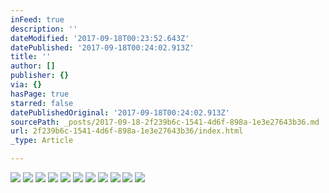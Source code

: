 ```yaml
---
inFeed: true
description: ''
dateModified: '2017-09-18T00:23:52.643Z'
datePublished: '2017-09-18T00:24:02.913Z'
title: ''
author: []
publisher: {}
via: {}
hasPage: true
starred: false
datePublishedOriginal: '2017-09-18T00:24:02.913Z'
sourcePath: _posts/2017-09-18-2f239b6c-1541-4d6f-898a-1e3e27643b36.md
url: 2f239b6c-1541-4d6f-898a-1e3e27643b36/index.html
_type: Article

---
```

![](https://the-grid-user-content.s3-us-west-2.amazonaws.com/cd7f3484-95f9-4720-a742-d26702a7dccf.jpg)
![](https://the-grid-user-content.s3-us-west-2.amazonaws.com/d960ff24-1bfc-4db5-89b4-a49a1a86c1c3.jpg)
![](https://the-grid-user-content.s3-us-west-2.amazonaws.com/57cb11ed-a1c2-432c-a491-21539881c24e.jpg)
![](https://the-grid-user-content.s3-us-west-2.amazonaws.com/b4466351-00a0-41af-aae7-737e42e6891f.jpg)
![](https://the-grid-user-content.s3-us-west-2.amazonaws.com/a3495f3a-95c9-4178-8192-3d8e1885bb38.jpg)
![](https://the-grid-user-content.s3-us-west-2.amazonaws.com/25463dfa-2e8e-49b4-b1ab-c4377fb5ac1b.jpg)
![](https://the-grid-user-content.s3-us-west-2.amazonaws.com/52258d82-62ab-4997-a1e4-6cf400ff66e9.jpg)
![](https://the-grid-user-content.s3-us-west-2.amazonaws.com/0f575895-0c0b-44b9-b4f7-ac9db9382ebf.jpg)
![](https://the-grid-user-content.s3-us-west-2.amazonaws.com/f7c55347-3914-4176-87a3-3c44e5796388.jpg)
![](https://the-grid-user-content.s3-us-west-2.amazonaws.com/c9fea167-471d-42ca-b864-aac8bac26a54.jpg)
![](https://the-grid-user-content.s3-us-west-2.amazonaws.com/77044f7e-6ddb-4fcb-ac4b-9c0b70097543.jpg)